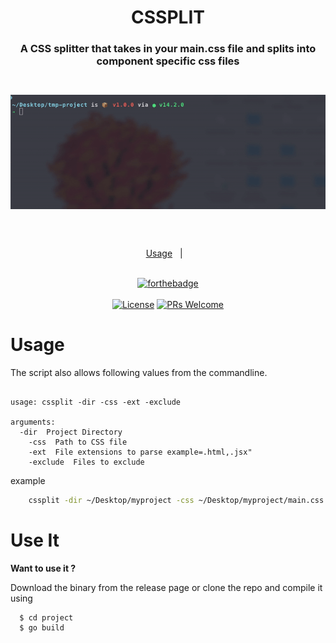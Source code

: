 <h1 align="center">CSSPLIT</h1>
<h3 align="center">A CSS splitter that takes in your main.css file and splits into component specific css files</h3>

<div align="center" style="padding-top: 2em !important; padding-bottom: 2em; !important">
    <img src=".assets/cssplit.gif"/>
</div>

<div align="center">
<br/>

<a href="#usage">Usage</a>&nbsp;&nbsp;&nbsp;|&nbsp;&nbsp;&nbsp;
<br/><br/>

[![forthebadge](https://forthebadge.com/images/badges/made-with-go.svg)](https://forthebadge.com)<br/><br/>
[![License](https://img.shields.io/badge/License-MIT-pink.svg?style=for-the-badge)](LICENSE) [![PRs Welcome](https://img.shields.io/badge/PRs-welcome-purple.svg?style=for-the-badge)](http://makeapullrequest.com)

</div>

# Usage

The script also allows following values from the commandline.

```console

usage: cssplit -dir -css -ext -exclude

arguments:
  -dir  Project Directory
	-css  Path to CSS file
	-ext  File extensions to parse example=.html,.jsx"
	-exclude  Files to exclude

```

example

```bash
	cssplit -dir ~/Desktop/myproject -css ~/Desktop/myproject/main.css -ext ".html,.js,.jsx" -exclude "utils,lib"

```

# Use It

**Want to use it ?**

Download the binary from the release page
or clone the repo and compile it using

```console
  $ cd project
  $ go build
```

